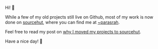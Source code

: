 Hi! 👋

While a few of my old projects still live on Github, most of my work
is now done on [sourcehut](https://sourcehut.org/), where you can
find me at [~parasrah](https://sr.ht/~parasrah/).

Feel free to read my post on [why I moved my projects to
sourcehut](https://blog.parasrah.com/posts/why-use-sourcehut/).

Have a nice day! 👋
